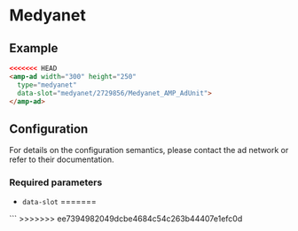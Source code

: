 <!---
Copyright 2015 The AMP HTML Authors. All Rights Reserved.

Licensed under the Apache License, Version 2.0 (the "License");
you may not use this file except in compliance with the License.
You may obtain a copy of the License at

      http://www.apache.org/licenses/LICENSE-2.0

Unless required by applicable law or agreed to in writing, software
distributed under the License is distributed on an "AS-IS" BASIS,
WITHOUT WARRANTIES OR CONDITIONS OF ANY KIND, either express or implied.
See the License for the specific language governing permissions and
limitations under the License.
-->

# Medyanet

## Example

```html
<<<<<<< HEAD
<amp-ad width="300" height="250"
  type="medyanet"
  data-slot="medyanet/2729856/Medyanet_AMP_AdUnit">
</amp-ad>
```

## Configuration

For details on the configuration semantics, please contact the ad network or refer to their documentation. 

### Required parameters

- `data-slot`
=======
 <amp-ad width=300 height=250
    type="medyanet"
    data-slot="medyanet/2729856/Medyanet_AMP_AdUnit">
 </amp-ad>
```
>>>>>>> ee7394982049dcbe4684c54c263b44407e1efc0d
